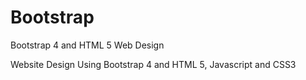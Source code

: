 # Bootstrap
Bootstrap 4 and HTML 5 Web Design

Website Design Using Bootstrap 4 and HTML 5, Javascript and CSS3
